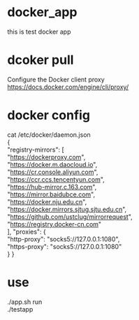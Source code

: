 # docker_app
this is test docker app

# dcoker pull
Configure the Docker client proxy
https://docs.docker.com/engine/cli/proxy/

# docker config
cat /etc/docker/daemon.json    
{   
    "registry-mirrors": [  
        "https://dockerproxy.com",  
        "https://docker.m.daocloud.io",  
        "https://cr.console.aliyun.com",  
        "https://ccr.ccs.tencentyun.com",  
        "https://hub-mirror.c.163.com",  
        "https://mirror.baidubce.com",  
        "https://docker.nju.edu.cn",  
        "https://docker.mirrors.sjtug.sjtu.edu.cn",  
        "https://github.com/ustclug/mirrorrequest",  
        "https://registry.docker-cn.com"  
    ],
    "proxies": {  
        "http-proxy": "socks5://127.0.0.1:1080",  
        "https-proxy": "socks5://127.0.0.1:1080"  
    }
}

# use  
./app.sh run  
./testapp
